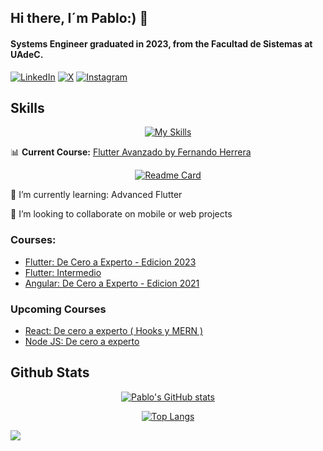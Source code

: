 ## Hi there, I´m Pablo:) 👋

<!--
**PabloVR24/PabloVR24** is a ✨ _special_ ✨ repository because its `README.md` (this file) appears on your GitHub profile.

Here are some ideas to get you started:

- 🔭 I’m currently working on ...
- 🌱 I’m currently learning ...
- 👯 I’m looking to collaborate on ...
- 🤔 I’m looking for help with ...
- 💬 Ask me about ...
- 📫 How to reach me: ...
- 😄 Pronouns: ...
- ⚡ Fun fact: ...
-->

#### Systems Engineer graduated in 2023, from the Facultad de Sistemas at UAdeC.

[![LinkedIn](https://img.shields.io/badge/LinkedIn-0077B5?style=for-the-badge&logo=linkedin&logoColor=white)](https://www.linkedin.com/in/pablovr24/)
[![X](https://img.shields.io/badge/X-%23000000.svg?style=for-the-badge&logo=X&logoColor=white)](https://twitter.com/PabloVR24)
[![Instagram](https://img.shields.io/badge/Instagram-%23E4405F.svg?style=for-the-badge&logo=Instagram&logoColor=white)](https://www.instagram.com/pablo.dart/)

## Skills
<div align="center">

[![My Skills](https://skillicons.dev/icons?i=flutter,angular,html,css,laravel,vscode,cs,python,java,net,firebase,mysql,php)](https://skillicons.dev)
</div>

📊 **Current Course:** [Flutter Avanzado by Fernando Herrera](https://github.com/PabloVR24/flutter-avanzado)


<div align="center">

[![Readme Card](https://github-readme-stats.vercel.app/api/pin/?username=pablovr24&repo=flutter-avanzado)](https://github.com/anuraghazra/github-readme-stats)

</div>

🌱 I’m currently learning: Advanced Flutter

👯 I’m looking to collaborate on mobile or web projects

### Courses:
- [Flutter: De Cero a Experto - Edicion 2023](https://www.udemy.com/course/flutter-cero-a-experto/)
- [Flutter: Intermedio](https://www.udemy.com/course/flutter-movil-recursos-nativos/)
- [Angular: De Cero a Experto - Edicion 2021](https://www.udemy.com/course/angular-fernando-herrera/)


### Upcoming Courses
- [React: De cero a experto ( Hooks y MERN )](https://www.udemy.com/course/react-cero-experto/)
- [Node JS: De cero a experto](https://www.udemy.com/course/nodejs-de-cero-a-experto/)

## Github Stats

<div align="center">

[![Pablo's GitHub stats](https://github-readme-stats.vercel.app/api?username=pablovr24&locale=es&theme=blue-green)](https://github.com/anuraghazra/github-readme-stats)

[![Top Langs](https://github-readme-stats.vercel.app/api/top-langs/?username=pablovr24&layout=compact&card_width=450&theme=blue-green)](https://github.com/anuraghazra/github-readme-stats)

</div>

![](https://komarev.com/ghpvc/?username=pablovr24&style=flat-for-the-badge)